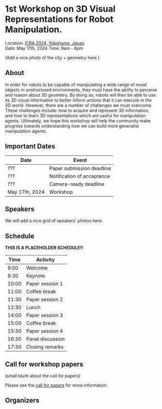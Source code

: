 # 1st Workshop on 3D Visual Representations for Robot Manipulation.

Location: [ICRA 2024, Yokohama, Japan](https://2024.ieee-icra.org/)  
Date: May 17th, 2024
Time: 9am - 6pm

(Add a nice photo of the city + geometry here.)

## About

In order for robots to be capable of manipulating a wide range of novel objects in unstructured environments, they must have the ability to perceive and reason about 3D geometry. By doing so, robots will then be able to use its 3D visual information to better inform actions that it can execute in the 3D world. However, there are a number of challenges we must overcome. These challenges include: how to acquire and represent 3D information, and how to learn 3D representations which are useful for manipulation agents. Ultimately, we hope this workshop will help the community make progress towards understanding how we can build more generalist manipulation agents.

## Important Dates

| Date | Event |
|------|-------|
| ??? | Paper submission deadline |
| ??? | Notification of acceptance |
| ??? | Camera-ready deadline |
| May 17th, 2024 | Workshop |

## Speakers

We will add a nice grid of speakers' photos here.


## Schedule

**THIS IS A PLACEHOLDER SCHEDULE!!**

| Time | Activity |
|------|----------|
| 9:00 | Welcome  |
| 9:30 | Keynote  |
| 10:00 | Paper session 1 |
| 11:00 | Coffee break |
| 11:30 | Paper session 2 |
| 12:30 | Lunch |
| 14:00 | Paper session 3 |
| 15:00 | Coffee break |
| 15:30 | Paper session 4 |
| 16:30 | Panel discussion |
| 17:30 | Closing remarks |

## Call for workshop papers

(small blurb about the call for papers)

Please see the [call for papers](/call) for more information.

## Organizers

